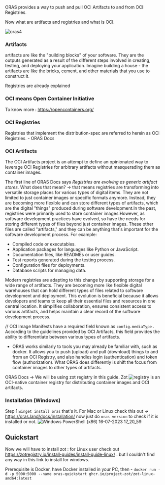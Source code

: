 
ORAS provides a way to push and pull OCI Artifacts to and from OCI Registries.

Now what are artifacts and registries and what is OCI. 

![oras4](https://github.com/1Shubham7/repo-for-notary-and-oras/assets/116020663/f4f23c87-7fed-425a-a1dd-ec58d4da3f4d)


### Artifacts
artifacts are like the "building blocks" of your software. They are the outputs generated as a result of the different steps involved in creating, testing, and deploying your application. Imagine building a house - the artifacts are like the bricks, cement, and other materials that you use to construct it.

Registries are already explained

### OCI means Open Container Initiative
To know more : https://opencontainers.org/

### OCI Registries 
Registries that implement the distribution-spec are referred to herein as OCI Registries. - ORAS Docs

### OCI Artifacts
The OCI Artifacts project is an attempt to define an opinionated way to leverage OCI Registries for arbitrary artifacts without masquerading them as container images.

The first line of ORAS Docs says _Registries are evolving as generic artifact stores._ What does that mean?
-> that means  registries are transforming into versatile storage places for various types of digital items. They are not limited to just container images or specific formats anymore. Instead, they are becoming more flexible and can store different types of artifacts, which are the digital "things" produced during software development.In the past, registries were primarily used to store container images.However, as software development practices have evolved, so have the needs for storing different types of files beyond just container images. These other files are called "artifacts," and they can be anything that's important for the software development process. For example:
- Compiled code or executables.
- Application packages for languages like Python or JavaScript.
- Documentation files, like READMEs or user guides.
- Test reports generated during the testing process.
- Configuration files for deployments.
- Database scripts for managing data.

Modern registries are adapting to this change by supporting storage for a wide range of artifacts. They are becoming more like flexible digital warehouses that can hold different types of files related to software development and deployment.
This evolution is beneficial because it allows developers and teams to keep all their essential files and resources in one central location. It simplifies collaboration, ensures consistent access to various artifacts, and helps maintain a clear record of the software development process.


//  OCI Image Manifests have a required field known as `config.mediaType` . According to the guidelines provided by OCI Artifacts, this field provides the ability to differentiate between various types of artifacts.

- ORAS works similarly to tools you may already be familiar with, such as docker. It allows you to push (upload) and pull (download) things to and from an OCI Registry, and also handles login (authentication) and token flow (authorization). What ORAS does differently is shift the focus from container images to other types of artifacts.



ORAS Docs -> We will be using zot registry in this guide. Zot ![registry](https://zotregistry.io/v1.4.3/) is an OCI-native container registry for distributing container images and OCI artifacts.

### Installation (Windows)

Step 1.`winget install oras` that's it. For Mac or Linux check this out -> https://oras.land/docs/installation/
now just do `oras version` to check if it is installed or not.
![Windows PowerShell (x86) 16-07-2023 17_20_59](https://github.com/1Shubham7/repo-for-notary-and-oras/assets/116020663/da71bb3a-b665-4f5d-908c-481ffc43e9ff)

## Quickstart

Now we will have to install zot : for Linux user check out https://zotregistry.io/install-guides/install-guide-linux/ . but I couldn't find any way in this link to install for windows.

Prerequisite is Docker, have Docker installed in your PC, then -
`docker run -d -p 5000:5000 --name oras-quickstart ghcr.io/project-zot/zot-linux-amd64:latest`


